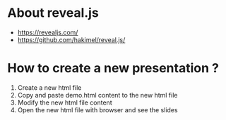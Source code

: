 # About reveal.js
- https://revealjs.com/
- https://github.com/hakimel/reveal.js/

# How to create a new presentation ?
1. Create a new html file
2. Copy and paste demo.html content to the new html file
3. Modify the new html file content
4. Open the new html file with browser and see the slides